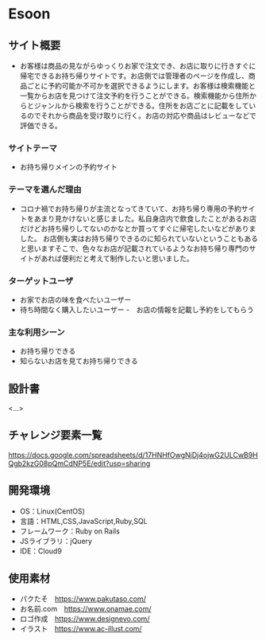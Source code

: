 # Esoon

## サイト概要
- お客様は商品の見ながらゆっくりお家で注文でき、お店に取りに行きすぐに帰宅できるお持ち帰りサイトです。お店側では管理者のページを作成し、商品ごとに予約可能か不可かを選択できるようにします。お客様は検索機能と一覧からお店を見つけて注文予約を行うことができる。検索機能から住所からとジャンルから検索を行うことができる。住所をお店ごとに記載をしているのでそれから商品を受け取りに行く。お店の対応や商品はレビューなどで評価できる。

### サイトテーマ
- お持ち帰りメインの予約サイト

### テーマを選んだ理由
- コロナ禍でお持ち帰りが主流となってきていて、お持ち帰り専用の予約サイトをあまり見かけないと感じました。私自身店内で飲食したことがあるお店だけどお持ち帰りしてないのかなとか買ってすぐに帰宅したいなどがありました。
お店側も実はお持ち帰りできるのに知られていないということもあると思いますそこで、色々なお店が記載されているようなお持ち帰り専門のサイトがあれば便利だと考えて制作したいと思いました。

### ターゲットユーザ
- お家でお店の味を食べたいユーザー
- 待ち時間なく購入したいユーザー
-　お店の情報を記載し予約をしてもらう
### 主な利用シーン
- お持ち帰りできる
- 知らないお店を見てお持ち帰りできる

## 設計書
<...>

## チャレンジ要素一覧
<https://docs.google.com/spreadsheets/d/17HNHfOwgNjDj4ojwG2ULCwB9HQgb2kzG08pQmCdNP5E/edit?usp=sharing>

## 開発環境
- OS：Linux(CentOS)
- 言語：HTML,CSS,JavaScript,Ruby,SQL
- フレームワーク：Ruby on Rails
- JSライブラリ：jQuery
- IDE：Cloud9

## 使用素材
- パクたそ　https://www.pakutaso.com/
- お名前.com　https://www.onamae.com/
- ロゴ作成　https://www.designevo.com/
- イラスト　https://www.ac-illust.com/
